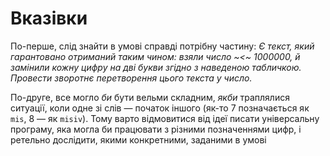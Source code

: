 ﻿# Вказівки
По-перше, слід знайти в умові справді потрібну частину: *Є текст, який гарантовано отриманий таким чином: взяли число ~<~ 1000000, й замінили кожну цифру на дві букви згідно з наведеною табличкою. Провести зворотнє перетворення цього текста у число.*

По-друге, все могло *би* бути вельми складним, *якби* траплялися ситуації, коли одне зі слів — початок іншого (як-то 7 позначається як `mis`, 8 — як `misiv`). Тому варто відмовитися від ідеї писати універсальну програму, яка могла би працювати з різними позначеннями цифр, і ретельно дослідити, якими конкретними, заданими в умові